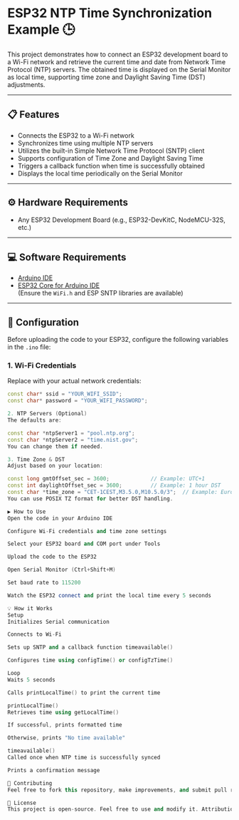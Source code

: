 # ESP32 NTP Time Synchronization Example 🕒

This project demonstrates how to connect an ESP32 development board to a Wi-Fi network and retrieve the current time and date from Network Time Protocol (NTP) servers. The obtained time is displayed on the Serial Monitor as local time, supporting time zone and Daylight Saving Time (DST) adjustments.

---

## 📋 Features

- Connects the ESP32 to a Wi-Fi network
- Synchronizes time using multiple NTP servers
- Utilizes the built-in Simple Network Time Protocol (SNTP) client
- Supports configuration of Time Zone and Daylight Saving Time
- Triggers a callback function when time is successfully obtained
- Displays the local time periodically on the Serial Monitor

---

## ⚙️ Hardware Requirements

- Any ESP32 Development Board (e.g., ESP32-DevKitC, NodeMCU-32S, etc.)

---

## 💻 Software Requirements

- [Arduino IDE](https://www.arduino.cc/en/software)
- [ESP32 Core for Arduino IDE](https://docs.espressif.com/projects/arduino-esp32/en/latest/installing.html)  
  (Ensure the `WiFi.h` and ESP SNTP libraries are available)

---

## 🔧 Configuration

Before uploading the code to your ESP32, configure the following variables in the `.ino` file:

### 1. Wi-Fi Credentials
Replace with your actual network credentials:
```cpp
const char* ssid = "YOUR_WIFI_SSID";
const char* password = "YOUR_WIFI_PASSWORD";

2. NTP Servers (Optional)
The defaults are:

const char *ntpServer1 = "pool.ntp.org";
const char *ntpServer2 = "time.nist.gov";
You can change them if needed.

3. Time Zone & DST
Adjust based on your location:

const long gmtOffset_sec = 3600;             // Example: UTC+1
const int daylightOffset_sec = 3600;         // Example: 1 hour DST
const char *time_zone = "CET-1CEST,M3.5.0,M10.5.0/3";  // Example: Europe/Rome
You can use POSIX TZ format for better DST handling.

▶️ How to Use
Open the code in your Arduino IDE

Configure Wi-Fi credentials and time zone settings

Select your ESP32 board and COM port under Tools

Upload the code to the ESP32

Open Serial Monitor (Ctrl+Shift+M)

Set baud rate to 115200

Watch the ESP32 connect and print the local time every 5 seconds

💡 How it Works
Setup
Initializes Serial communication

Connects to Wi-Fi

Sets up SNTP and a callback function timeavailable()

Configures time using configTime() or configTzTime()

Loop
Waits 5 seconds

Calls printLocalTime() to print the current time

printLocalTime()
Retrieves time using getLocalTime()

If successful, prints formatted time

Otherwise, prints "No time available"

timeavailable()
Called once when NTP time is successfully synced

Prints a confirmation message

🤝 Contributing
Feel free to fork this repository, make improvements, and submit pull requests!

📜 License
This project is open-source. Feel free to use and modify it. Attribution is appreciated but not required.

